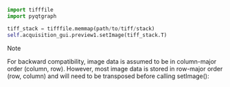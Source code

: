```python
import tifffile
import pyqtgraph

tiff_stack = tifffile.memmap(path/to/tiff/stack)
self.acquisition_gui.preview1.setImage(tiff_stack.T)
```


> [!NOTE] 
> For backward compatibility, image data is assumed to be in column-major order (column, row). However, most image data is stored in row-major order (row, column) and will need to be transposed before calling setImage():